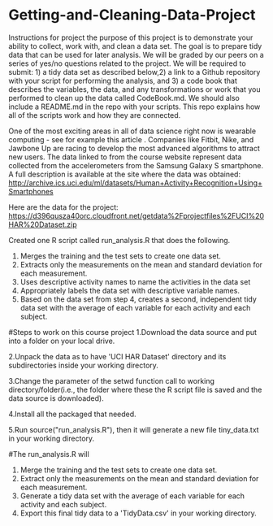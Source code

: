 # Getting-and-Cleaning-Data-Project
Instructions for project the purpose of this project is to demonstrate your ability to collect, work with, and clean a data set. The goal is to prepare tidy data that can be used for later analysis. We will be graded by our peers on a series of yes/no questions related to the project. We will be required to submit: 1) a tidy data set as described below,2) a link to a Github repository with your script for performing the analysis, and 3) a code book that describes the variables, the data, and any transformations or work that you performed to clean up the data called CodeBook.md. 
We should also include a README.md in the repo with your scripts. This repo explains how all of the scripts work and how they are connected.

One of the most exciting areas in all of data science right now is wearable computing - see for example this article . Companies like Fitbit, Nike, and Jawbone Up are racing to develop the most advanced algorithms to attract new users. The data linked to from the course website represent data collected from the accelerometers from the Samsung Galaxy S smartphone. A full description is available at the site where the data was obtained:
http://archive.ics.uci.edu/ml/datasets/Human+Activity+Recognition+Using+Smartphones

Here are the data for the project:
https://d396qusza40orc.cloudfront.net/getdata%2Fprojectfiles%2FUCI%20HAR%20Dataset.zip

Created one R script called run_analysis.R that does the following.

1. Merges the training and the test sets to create one data set.
2. Extracts only the measurements on the mean and standard deviation for each measurement.
3. Uses descriptive activity names to name the activities in the data set
4. Appropriately labels the data set with descriptive variable names.
5. Based on the data set from step 4, creates a second, independent tidy data set with the average of each variable for each activity and each subject.

#Steps to work on this course project
1.Download the data source and put into a folder on your local drive. 

2.Unpack the data as to have 'UCI HAR Dataset' directory and its subdirectories inside your working directory.

3.Change the parameter of the setwd function call to working directory/folder(i.e., the folder where these the R script file is saved and the data source is downloaded).

4.Install all the packaged that needed.

5.Run source("run_analysis.R"), then it will generate a new file tiny_data.txt in your working directory.

#The run_analysis.R will

1. Merge the training and the test sets to create one data set.
2. Extract only the measurements on the mean and standard deviation for each measurement.
3. Generate a tidy data set with the average of each variable for each activity and each subject.
4. Export this final tidy data to a 'TidyData.csv' in your working directory.
